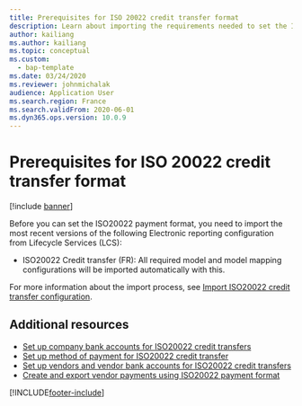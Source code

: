 ```yaml
---
title: Prerequisites for ISO 20022 credit transfer format
description: Learn about importing the requirements needed to set the ISO20022 (FR) (pain.001) payment format, including an outline on importing recent reporting configurations.
author: kailiang
ms.author: kailiang
ms.topic: conceptual
ms.custom: 
  - bap-template
ms.date: 03/24/2020
ms.reviewer: johnmichalak
audience: Application User
ms.search.region: France
ms.search.validFrom: 2020-06-01
ms.dyn365.ops.version: 10.0.9
---
```


# Prerequisites for ISO 20022 credit transfer format

[!include [banner](../../includes/banner.md)]


Before you can set the ISO20022 payment format, you need to import the most recent versions of the following Electronic reporting configuration from Lifecycle Services (LCS):

- ISO20022 Credit transfer (FR): All required model and model mapping configurations will be imported automatically with this.

For more information about the import process, see [Import ISO20022 credit transfer configuration](../europe/import-iso20022-credit-transfer-configuration.md).

## Additional resources

- [Set up company bank accounts for ISO20022 credit transfers](../europe/set-up-company-bank-accounts-iso20022-credit-transfers.md)
- [Set up method of payment for ISO20022 credit transfer](../europe/set-up-method-payment-iso20022-credit-transfer.md)
- [Set up vendors and vendor bank accounts for ISO20022 credit transfers](../europe/set-up-vendor-iso20022-credit-transfers.md)
- [Create and export vendor payments using ISO20022 payment format](../europe/create-export-vendor-payments-iso20022-payment-format.md)


[!INCLUDE[footer-include](../../../includes/footer-banner.md)]
